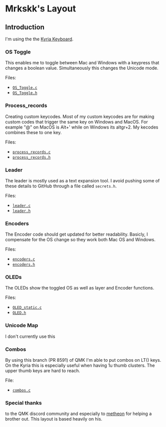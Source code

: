 # Mrkskk's Layout

## Introduction

I'm using the the [Kyria Keyboard](https://splitkb.com). 

### OS Toggle
This enables me to toggle between Mac and Windows with a keypress that changes a boolean value. Simultaneously this changes the Unicode mode. 

Files:

* [`OS_Toggle.c`](OS_Toggle.c)
* [`OS_Toggle.h`](OS_Toggle.h)

### Process_records
Creating custom keycodes.
Most of my custom keycodes are for making custom codes that trigger the same key on Windows and MacOS. For example "@" on MacOS is Alt+' while on Windows its altgr+2. My kecodes combines these to one key.

Files:

* [`process_records.c`](process_records.c)
* [`process_records.h`](process_records.h)

### Leader
The leader is mostly used as a text expansion tool. 
I avoid pushing some of these details to GitHub through a file called ```secrets.h```. 

Files:

* [`leader.c`](leader.c)
* [`leader.h`](leader.h)

### Encoders
The Encoder code should get updated for better readability. Basicly, I compensate for the OS change so they work both Mac OS and Windows. 

Files:

* [`encoders.c`](encoders.c)
* [`encoders.h`](encoders.h)

### OLEDs
The OLEDs show the toggled OS as well as layer and Encoder functions. 

Files:

* [`OLED_static.c`](OLED_static.c)
* [`OLED.h`](OLED.h)

### Unicode Map
I don't currently use this

### Combos
 By using this branch (PR 8591) of QMK I'm able to put combos on LT() keys.
 On the Kyria this is especially useful when having 1u thumb clusters. The upper thumb keys are hard to reach.
 
File:
* [`combos.c`](combos.c)

### Special thanks
to the QMK discord community and especially to [metheon](https://github.com/metheon/qmk_firmware/tree/metheon/users/metheon) for helping a brother out. This layout is based heavily on his.

